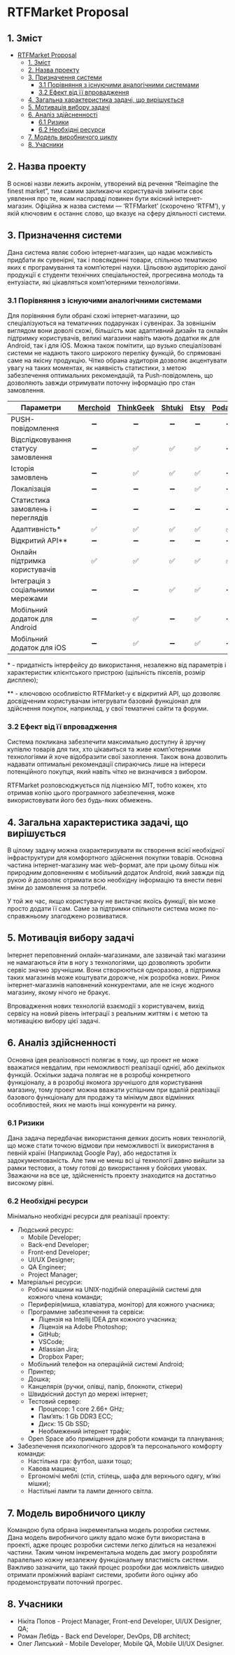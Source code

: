 # RTFMarket Proposal

## 1. Зміст

<!-- TOC -->

* [RTFMarket Proposal](#rtfmarket-proposal)
  * [1. Зміст](#1-зміст)
  * [2. Назва проекту](#2-назва-проекту)
  * [3. Призначення системи](#3-призначення-системи)
    * [3.1 Порівняння з існуючими аналогічними системами](#31-порівняння-з-існуючими-аналогічними-системами)
    * [3.2 Ефект від її впровадження](#32-ефект-від-її-впровадження)
  * [4. Загальна характеристика задачі, що вирішується](#4-загальна-характеристика-задачі-що-вирішується)
  * [5. Мотивація вибору задачі](#5-мотивація-вибору-задачі)
  * [6. Аналіз здійсненності](#6-аналіз-здійсненності)
    * [6.1 Ризики](#61-ризики)
    * [6.2 Необхідні ресурси](#62-необхідні-ресурси)
  * [7. Mодель виробничого циклу](#7-mодель-виробничого-циклу)
  * [8. Учасники](#8-учасники)

<!-- /TOC -->

## 2. Назва проекту

В основі назви лежить акронім, утворений від речення “Reimagine the finest market”, тим самим закликаючи користувачів змінити своє уявлення про те, яким насправді повинен бути якісний інтернет-магазин. Офіційна ж назва системи — ‘RTFMarket’ (скорочено ‘RTFM’), у якій ключовим є останнє слово, що вказує на сферу діяльності системи.

## 3. Призначення системи

Дана система являє собою інтернет-магазин, що надає можливість придбати як сувенірні, так і повсякденні товари, спільною тематикою яких є програмування та комп’ютерні науки. Цільовою аудиторією даної продукції є студенти технічних спеціальностей, прогресивна молодь та ентузіасти, які цікавляться комп’ютерними технологіями.

### 3.1 Порівняння з існуючими аналогічними системами

Для порівняння були обрані схожі інтернет-магазини, що спеціалізуються на тематичних подарунках і сувенірах. За зовнішнім виглядом вони доволі схожі, більшість має адаптивний дизайн та онлайн підтримку користувачів, великі магазини навіть мають додатки як для Android, так і для iOS. Можна також помітити, що вузько спеціалізовані системи не надають такого широкого переліку функцій, бо спрямовані саме на якісну продукцію. Чітко обрана аудиторія дозволяє акцентувати увагу на таких моментах, як наявність статистики, з метою забезпечення оптимальних рекомендацій, та Push-повідомлень, що дозволяють завжди отримувати поточну інформацію про стан замовлення.

| **Параметри**                       | [Merchoid](https://www.merchoid.com/) | [ThinkGeek](https://www.thinkgeek.com/) | [Shtuki](https://shtuki.ua/) | [Etsy](https://www.etsy.com/market/geek_merch) | [Podarkoff](http://www.podarkoff.com.ua/) | RTFM |
| ----------------------------------- | :-----------------------------------: | :-------------------------------------: | :--------------------------: | :--------------------------------------------: | :---------------------------------------: | :--: |
| PUSH-повідомлення                   |                  ➖                   |                   ➖                    |              ➖              |                       ➖                       |                    ➖                     |  ✅  |
| Відслідковування статусу замовлення |                  ➖                   |                   ✅                    |              ✅              |                       ✅                       |                    ➖                     |  ✅  |
| Історія замовлень                   |                  ➖                   |                   ✅                    |              ✅              |                       ✅                       |                    ➖                     |  ✅  |
| Локалізація                         |                  ➖                   |                   ➖                    |              ➖              |                       ✅                       |                    ➖                     |  ➖  |
| Статистика замовлень і переглядів   |                  ➖                   |                   ➖                    |              ➖              |                       ➖                       |                    ➖                     |  ✅  |
| Адаптивність\*                      |                  ✅                   |                   ✅                    |              ✅              |                       ✅                       |                    ✅                     |  ✅  |
| Відкритий API\*\*                   |                  ➖                   |                   ➖                    |              ➖              |                       ➖                       |                    ➖                     |  ✅  |
| Онлайн підтримка користувачів       |                  ✅                   |                   ✅                    |              ✅              |                       ✅                       |                    ✅                     |  ➖  |
| Інтеграція з соціальними мережами   |                  ➖                   |                   ➖                    |              ✅              |                       ✅                       |                    ➖                     |  ✅  |
| Мобільний додаток для Android       |                  ➖                   |                   ✅                    |              ➖              |                       ✅                       |                    ➖                     |  ✅  |
| Мобільний додаток для iOS           |                  ➖                   |                   ✅                    |              ➖              |                       ✅                       |                    ➖                     |  ➖  |

\* - придатність інтерфейсу до використання, незалежно від параметрів і характеристик клієнтського пристрою (щільність пікселів, розмір дисплею);

\*\* - ключовою особливістю RTFMarket-у є відкритий API, що дозволяє досвідченим користувачам інтегрувати базовий функціонал для здійснення покупок, наприклад, у свої тематичні сайти та форуми.

### 3.2 Ефект від її впровадження

Система покликана забезпечити максимально доступну й зручну купівлю товарів для тих, хто цікавиться та живе комп’ютерними технологіями й хоче відобразити свої захоплення. Також вона дозволить надавати оптимальні рекомендації спираючись лише на інтереси потенційного покупця, який навіть чітко не визначився з вибором.

RTFMarket розповсюджується під ліцензією MIT, тобто кожен, хто отримав копію цього програмного забезпечення, може використовувати його без будь-яких обмежень.

## 4. Загальна характеристика задачі, що вирішується

В цілому задачу можна охарактеризувати як створення всієї необхідної інфраструктури для комфортного здійснення покупки товарів. Основна частина інтернет-магазину має web-формат, але при цьому більш ніж природним доповненням є мобільний додаток Android, який завжди під рукою й дозволяє отримати всю необхідну інформацію та внести певні зміни до замовлення за потреби.

У той же час, якщо користувачу не вистачає якоїсь функції, він може просто додати її сам. Саме за підтримки спільноти система може по-справжньому злагоджено розвиватися.

## 5. Мотивація вибору задачі

Інтернет переповнений онлайн-магазинами, але зазвичай такі магазини не намагаються йти в ногу з технологіями, що дозволяють зробити сервіс значно зручнішим. Вони створюються одноразово, а підтримка таких магазинів може коштувати дорожче, ніж розробка нових. Ринок інтернет-магазинів наповнений конкурентами, але не існує жодного магазину, якому нічого не бракує.

Впровадження нових технологій взаємодії з користувачем, вихід сервісу на новий рівень інтеграції з реальним життям і є метою та мотивацією вибору цієї задачі.

## 6. Аналіз здійсненності

Основна ідея реалізовності полягає в тому, що проект не може вважатися невдалим, при неможливості реалізації однієї, або декількох функцій. Оскільки задача полягає не в розробці конкретного функціоналу, а в розробці якомога зручнішого для користування магазину, тому проект можна вважати успішним при вдалій реалізації базового функціоналу для продажу та мінімум двох відмінних особливостей, яких не мають інші конкуренти на ринку.

### 6.1 Ризики

Дана задача передбачає використання деяких досить нових технологій, що може стати точкою відмови при неможливості їх використання в певній країні (Наприклад Google Pay), або недостатня їх задокументованість. Але тим не менш всі ці технології давно вийшли за рамки тестових, а тому готові до використання у бойових умовах. Зважаючи на все це, здійсненність проекту знаходится на достатньо високому рівні.

### 6.2 Необхідні ресурси

Мінімально необхідні ресурси для реалізації проекту:

* Людський ресурс:
  * Mobile Developer;
  * Back-end Developer;
  * Front-end Developer;
  * UI/UX Designer;
  * QA Engineer;
  * Project Manager;
* Матеріальні ресурси:
  * Робочі машини на UNIX-подібній операційній системі для кожного члена команди;
  * Периферія(миша, клавіатура, монітор) для кожного учасника;
  * Программне забезпечення та сервіси:
    * Ліцензія на Intellij IDEA для кожного учасника;
    * Ліцензія на Adobe Photoshop;
    * GitHub;
    * VSCode;
    * Atlassian Jira;
    * Dropbox Paper;
  * Мобільний телефон на операційній системі Android;
  * Принтер;
  * Дошка;
  * Канцелярія (ручки, олівці, папір, блокноти, стікери)
  * Швидкісний доступ до мережі інтернет;
  * Тестовий сервер:
    * Процесор: 1 core 2.66+ GHz;
    * Пам’ять: 1 Gb DDR3 ECC;
    * Диск: 15 Gb SSD;
    * Необмежений інтернет трафік;
  * Open Space або приміщення для роботи команди та планування;
* Забезпечення психологічного здоров’я та персонального комфорту команди:
  * Настільна гра: футбол, шахи тощо;
  * Кавова машина;
  * Ергономічі меблі (стіл, стілець, шафа для верхнього одягу, м’які мішки);
  * Настільні лампи та лампи денного світла.

## 7. Mодель виробничого циклу

Командою була обрана інкрементальна модель розробки системи. Дана модель виробничого циклу вдало може бути використана в проекті, адже процес розробки системи легко ділиться на незалежні частини. Таким чином інкрементальна модель дає змогу розробляти паралельно кожну незалежну функціональну властивість системи. Важливо зазначити, що такий процес розробки дає можливість швидко отримати проміжний варіант системи, зробити його оцінку або продемонструвати поточний прогрес.

## 8. Учасники

* Нікіта Попов - Project Manager, Front-end Developer, UI/UX Designer, QA;
* Роман Лебідь - Back end Developer, DevOps, DB architect;
* Олег Липський - Mobile Developer, Mobile QA, Mobile UI/UX Designer.
